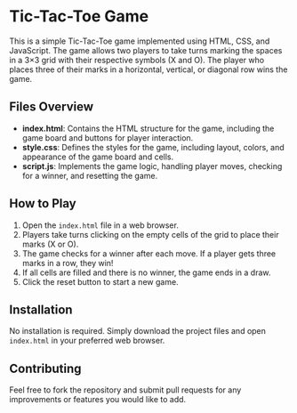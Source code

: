 # Tic-Tac-Toe Game

This is a simple Tic-Tac-Toe game implemented using HTML, CSS, and JavaScript. The game allows two players to take turns marking the spaces in a 3×3 grid with their respective symbols (X and O). The player who places three of their marks in a horizontal, vertical, or diagonal row wins the game.

## Files Overview

-    **index.html**: Contains the HTML structure for the game, including the game board and buttons for player interaction.
-    **style.css**: Defines the styles for the game, including layout, colors, and appearance of the game board and cells.
-    **script.js**: Implements the game logic, handling player moves, checking for a winner, and resetting the game.

## How to Play

1. Open the `index.html` file in a web browser.
2. Players take turns clicking on the empty cells of the grid to place their marks (X or O).
3. The game checks for a winner after each move. If a player gets three marks in a row, they win!
4. If all cells are filled and there is no winner, the game ends in a draw.
5. Click the reset button to start a new game.

## Installation

No installation is required. Simply download the project files and open `index.html` in your preferred web browser.

## Contributing

Feel free to fork the repository and submit pull requests for any improvements or features you would like to add.

